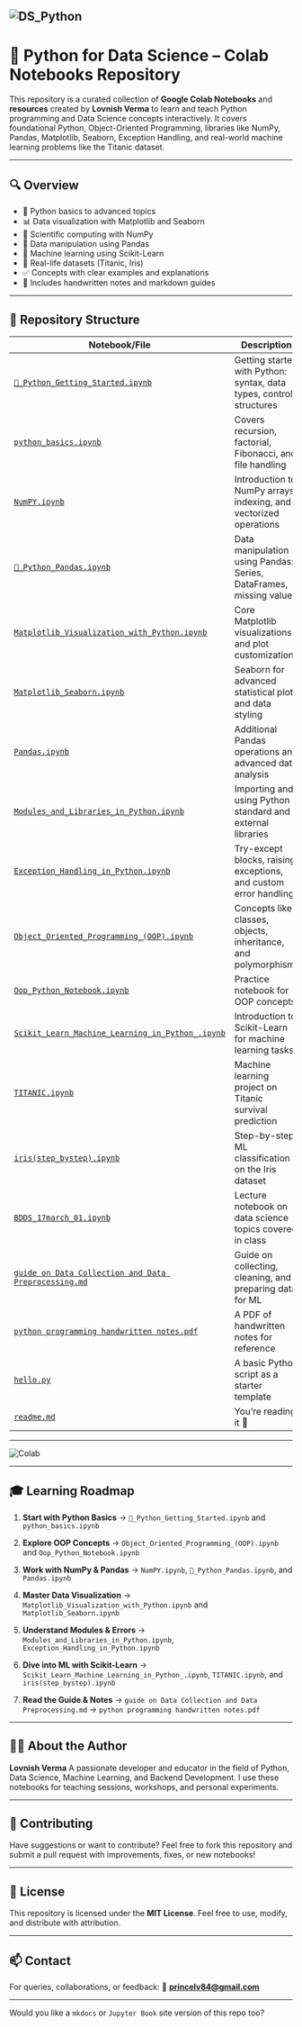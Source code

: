  ![DS\_Python](https://github.com/user-attachments/assets/9c4f6d08-891b-484a-860d-81fefaca5e61)
---

# 🧠 Python for Data Science – Colab Notebooks Repository

This repository is a curated collection of **Google Colab Notebooks** and **resources** created by **Lovnish Verma** to learn and teach Python programming and Data Science concepts interactively. It covers foundational Python, Object-Oriented Programming, libraries like NumPy, Pandas, Matplotlib, Seaborn, Exception Handling, and real-world machine learning problems like the Titanic dataset.

---

## 🔍 Overview

* 🔰 Python basics to advanced topics
* 📊 Data visualization with Matplotlib and Seaborn
* 🧮 Scientific computing with NumPy
* 🐼 Data manipulation using Pandas
* 🧠 Machine learning using Scikit-Learn
* 🚢 Real-life datasets (Titanic, Iris)
* ✅ Concepts with clear examples and explanations
* 📘 Includes handwritten notes and markdown guides

---

## 📂 Repository Structure

| Notebook/File                                                                                                          | Description                                                         |
| ---------------------------------------------------------------------------------------------------------------------- | ------------------------------------------------------------------- |
| [`🐍_Python_Getting_Started.ipynb`](🐍_Python_Getting_Started.ipynb)                                                   | Getting started with Python: syntax, data types, control structures |
| [`python_basics.ipynb`](python_basics.ipynb)                                                                           | Covers recursion, factorial, Fibonacci, and file handling           |
| [`NumPY.ipynb`](NumPY.ipynb)                                                                                           | Introduction to NumPy arrays, indexing, and vectorized operations   |
| [`🐼_Python_Pandas.ipynb`](🐼_Python_Pandas.ipynb)                                                                     | Data manipulation using Pandas: Series, DataFrames, missing values  |
| [`Matplotlib_Visualization_with_Python.ipynb`](Matplotlib_Visualization_with_Python.ipynb)                             | Core Matplotlib visualizations and plot customizations              |
| [`Matplotlib_Seaborn.ipynb`](Matplotlib_Seaborn.ipynb)                                                                 | Seaborn for advanced statistical plots and data styling             |
| [`Pandas.ipynb`](Pandas.ipynb)                                                                                         | Additional Pandas operations and advanced data analysis             |
| [`Modules_and_Libraries_in_Python.ipynb`](Modules_and_Libraries_in_Python.ipynb)                                       | Importing and using Python standard and external libraries          |
| [`Exception_Handling_in_Python.ipynb`](Exception_Handling_in_Python.ipynb)                                             | Try-except blocks, raising exceptions, and custom error handling    |
| [`Object_Oriented_Programming_(OOP).ipynb`](Object_Oriented_Programming_%28OOP%29.ipynb)                               | Concepts like classes, objects, inheritance, and polymorphism       |
| [`Oop_Python_Notebook.ipynb`](Oop_Python_Notebook.ipynb)                                                               | Practice notebook for OOP concepts                                  |
| [`Scikit_Learn_Machine_Learning_in_Python_.ipynb`](Scikit_Learn_Machine_Learning_in_Python_.ipynb)                     | Introduction to Scikit-Learn for machine learning tasks             |
| [`TITANIC.ipynb`](TITANIC.ipynb)                                                                                       | Machine learning project on Titanic survival prediction             |
| [`iris(step_bystep).ipynb`](iris%28step_bystep%29.ipynb)                                                               | Step-by-step ML classification on the Iris dataset                  |
| [`BDDS_17march_01.ipynb`](BDDS_17march_01.ipynb)                                                                       | Lecture notebook on data science topics covered in class            |
| [`guide on Data Collection and Data Preprocessing.md`](guide%20on%20Data%20Collection%20and%20Data%20Preprocessing.md) | Guide on collecting, cleaning, and preparing data for ML            |
| [`python programming handwritten notes.pdf`](python%20programming%20handwritten%20notes.pdf)                           | A PDF of handwritten notes for reference                            |
| [`hello.py`](hello.py)                                                                                                 | A basic Python script as a starter template                         |
| [`readme.md`](readme.md)                                                                                               | You’re reading it 📘                                                |

---

![Colab](https://github.com/user-attachments/assets/61ae0883-9bbb-442d-b59c-a15e6dacc38d)

---

## 🎓 Learning Roadmap

1. **Start with Python Basics**
   → `🐍_Python_Getting_Started.ipynb` and `python_basics.ipynb`

2. **Explore OOP Concepts**
   → `Object_Oriented_Programming_(OOP).ipynb` and `Oop_Python_Notebook.ipynb`

3. **Work with NumPy & Pandas**
   → `NumPY.ipynb`, `🐼_Python_Pandas.ipynb`, and `Pandas.ipynb`

4. **Master Data Visualization**
   → `Matplotlib_Visualization_with_Python.ipynb` and `Matplotlib_Seaborn.ipynb`

5. **Understand Modules & Errors**
   → `Modules_and_Libraries_in_Python.ipynb`, `Exception_Handling_in_Python.ipynb`

6. **Dive into ML with Scikit-Learn**
   → `Scikit_Learn_Machine_Learning_in_Python_.ipynb`, `TITANIC.ipynb`, and `iris(step_bystep).ipynb`

7. **Read the Guide & Notes**
   → `guide on Data Collection and Data Preprocessing.md`
   → `python programming handwritten notes.pdf`

---

## 👨‍🏫 About the Author

**Lovnish Verma**
A passionate developer and educator in the field of Python, Data Science, Machine Learning, and Backend Development. I use these notebooks for teaching sessions, workshops, and personal experiments.

---

## 🤝 Contributing

Have suggestions or want to contribute? Feel free to fork this repository and submit a pull request with improvements, fixes, or new notebooks!

---

## 📜 License

This repository is licensed under the **MIT License**.
Feel free to use, modify, and distribute with attribution.

---

## 📫 Contact

For queries, collaborations, or feedback:
📧 **[princelv84@gmail.com](mailto:princelv84@gmail.com)**

---

Would you like a `mkdocs` or `Jupyter Book` site version of this repo too?
